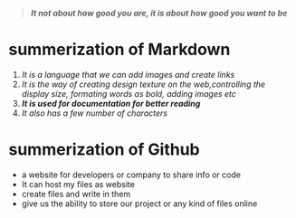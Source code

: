 > ***It not about how good you are, it is about how good you want to be***
# **summerization of Markdown**

1. *It is a language that we can add images and create links*
2. *It is the way of creating design texture on the web,controlling the display size, formating words as bold, adding images etc*
3. ***It is used for documentation for better reading***
4. *It also has a few number of characters*

# **summerization of Github**
- a website for developers or company to share info or code 
- It can host my files as website 
- create files and write in them 
- give us the ability to store our project or any kind of files online
